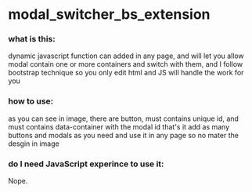 # modal_switcher_bs_extension

### what is this:
dynamic javascript function can added in any page, and will let you allow modal contain one or more containers and switch with them, and I follow bootstrap technique so you only edit html and JS will handle the work for you


### how to use:

as you can see in image, there are button, must contains unique id, and must contains data-container with the modal id that's it add as many buttons and modals as you need and use it in any page so no mater the desgin in image

### do I need JavaScript experince to use it:
Nope.
